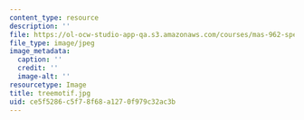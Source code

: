 ```yaml
---
content_type: resource
description: ''
file: https://ol-ocw-studio-app-qa.s3.amazonaws.com/courses/mas-962-special-topics-new-textiles-spring-2010/ce5f5286c5f78f68a1270f979c32ac3b_treemotif.jpg
file_type: image/jpeg
image_metadata:
  caption: ''
  credit: ''
  image-alt: ''
resourcetype: Image
title: treemotif.jpg
uid: ce5f5286-c5f7-8f68-a127-0f979c32ac3b
---
```

